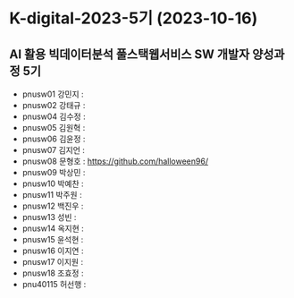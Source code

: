 # K-digital-2023-5기 (2023-10-16)
## AI 활용 빅데이터분석 풀스택웹서비스 SW 개발자 양성과정 5기

+ pnusw01	강민지	:
+ pnusw02	강태규	:
+ pnusw04	김수정	:
+ pnusw05	김원혁	:
+ pnusw06	김윤정	:
+ pnusw07	김지언	:
+ pnusw08	문형호	: https://github.com/halloween96/
+ pnusw09	박상민	:
+ pnusw10	박예찬	:
+ pnusw11	박주원	:
+ pnusw12	백진우	:
+ pnusw13	성빈	:
+ pnusw14	옥지현	:
+ pnusw15	윤석현	:
+ pnusw16	이지연	:
+ pnusw17	이지원	:
+ pnusw18	조효정	:
+ pnu40115	허선행	:
